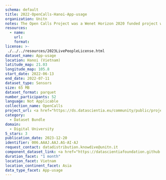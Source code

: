 ```yaml
---
schema: default
title: 2022-OpenCalls-Hanoi-App-usage
organization: Unitn
notes: The Open Calls Project was a Wenet Horizon 2020 funded project with the goal of developing a diversity-aware, machine-mediated paradigm for social interactions. It collected information on the eating/drinking activities of the students of FPT University in Vietnam. The project was carried out in June and July 2022. The project set out to sense the daily activity data of respondents through the mobile phone sensors, collect health data through daily food log surveys, collect alcohol-drinking activities coupled with the motives for drinking, and conduct semi-structured surveys to gather feedback on the project. Data collection was carried out in three big cities across Vietnam. The i-Log application was used to collect sensor data from participants with the language set to Vietnamese. The food-drink activities were collected with an i-Log survey filled in by the respondents three times a day.
resources:
  - name: 
    url: 
    format: 
license: >-
 ./../../resources/2023LivePeopleLicense.html
dataset_name: App-usage
location: Hanoi (Vietnam)
latitude_map: 21.03
longitude_map: 105.8
start_date: 2022-06-13
end_date: 2022-07-11
dataset_type: Sensors
size: 65 MB
dataset_format: parquet
number_participants: 52
language: Not Applicable
collection_name: OpenCalls
project_url: <a href="https://ds.datascientia.eu/community/public/projects/3b975830-9ecc-4127-855b-f88b8b5fe2ca">https://ds.datascientia.eu/community/public/projects/3b975830-9ecc-4127-855b-f88b8b5fe2ca</a>
category: 
  - Dataset Bundle
domain: 
  - Digital University
5_stars: 3
publication_date: 2023-12-20
identifier: 006.AAAJ.AAJ.AG-AI-AJ
request_contact: datadistribution.knowdive@unitn.it
component_dataset_link: <a href="https://datascientiafoundation.github.io/LivePeople/datasets/2022-OC1-Hanoi-Application%20Event/">2022-OC1-Hanoi-Application Event</a>, <a href="https://datascientiafoundation.github.io/LivePeople/datasets/2022-OC1-Hanoi-Music%20Event/">2022-OC1-Hanoi-Music Event</a>, <a href="https://datascientiafoundation.github.io/LivePeople/datasets/2022-OC1-Hanoi-Notification%20Event/">2022-OC1-Hanoi-Notification Event</a>
duration_facet: "1 month"
location_facet: Vietnam
location_continent_facet: Asia
data_type_facet: App-usage
---
```

